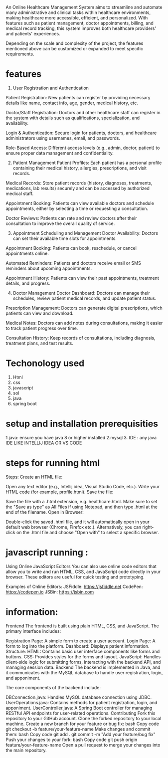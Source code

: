 An Online Healthcare Management System aims to streamline and automate many administrative and clinical tasks within healthcare environments, making healthcare more accessible, efficient, and personalized. With features such as patient management, doctor appointments, billing, and medical record tracking, this system improves both healthcare providers' and patients' experiences.

Depending on the scale and complexity of the project, the features mentioned above can be customized or expanded to meet specific requirements.


# features

1. User Registration and Authentication
   
Patient Registration: New patients can register by providing necessary details like name, contact info, age, gender, medical history, etc.

Doctor/Staff Registration: Doctors and other healthcare staff can register in the system with details such as qualifications, specialization, and availability.

Login & Authentication: Secure login for patients, doctors, and healthcare administrators using usernames, email, and passwords.

Role-Based Access: Different access levels (e.g., admin, doctor, patient) to ensure proper data management and confidentiality.

2. Patient Management
Patient Profiles: Each patient has a personal profile containing their medical history, allergies, prescriptions, and visit records.

Medical Records: Store patient records (history, diagnoses, treatments, medications, lab results) securely and can be accessed by authorized medical staff.

Appointment Booking: Patients can view available doctors and schedule appointments, either by selecting a time or requesting a consultation.

Doctor Reviews: Patients can rate and review doctors after their consultation to improve the overall quality of service.


3. Appointment Scheduling and Management
Doctor Availability: Doctors can set their available time slots for appointments.

Appointment Booking: Patients can book, reschedule, or cancel appointments online.

Automated Reminders: Patients and doctors receive email or SMS reminders about upcoming appointments.

Appointment History: Patients can view their past appointments, treatment details, and progress.


4. Doctor Management
Doctor Dashboard: Doctors can manage their schedules, review patient medical records, and update patient status.

Prescription Management: Doctors can generate digital prescriptions, which patients can view and download.

Medical Notes: Doctors can add notes during consultations, making it easier to track patient progress over time.

Consultation History: Keep records of consultations, including diagnosis, treatment plans, and test results.

# Techonology used 
1. Html
2. css
3. javascript
4. sol
5. java
6. spring boot

# setup and installation prerequisities

1.java: ensure you have java 8 or higher installed
2.mysql
3. IDE : any java IDE LIKE INTELLIJ IDEA OR VS CODE

# steps for running html 

Steps:
Create an HTML file:

Open any text editor (e.g., Intellij idea, Visual Studio Code,  etc.).
Write your HTML code (for example, profile.html).
Save the file:

Save the file with a .html extension, e.g. healthcare.html.
Make sure to set the "Save as type" as All Files if using Notepad, and then type .html at the end of the filename.
Open in Browser:

Double-click the saved .html file, and it will automatically open in your default web browser (Chrome, Firefox etc.).
Alternatively, you can right-click on the .html file and choose "Open with" to select a specific browser.

# javascript running :
Using Online JavaScript Editors
You can also use online code editors that allow you to write and run HTML, CSS, and JavaScript code directly in your browser. These editors are useful for quick testing and prototyping.

Examples of Online Editors:
JSFiddle: https://jsfiddle.net
CodePen: https://codepen.io
JSBin: https://jsbin.com

# information:

Frontend The frontend is built using plain HTML, CSS, and JavaScript. The primary interface includes:

Registration Page: A simple form to create a user account. Login Page: A form to log into the platform. Dashboard: Displays  patient information. Structure: HTML: Contains basic user interface components like forms and buttons. CSS: Provides styles for the forms and layout. JavaScript: Handles client-side logic for submitting forms, interacting with the backend API, and managing session data. Backend The backend is implemented in Java, and it communicates with the MySQL database to handle user registration, login, and apponiment.

The core components of the backend include:

DBConnection.java: Handles MySQL database connection using JDBC. UserOperations.java: Contains methods for patient registration, login, and apponiment. UserController.java: A Spring Boot controller for managing RESTful API endpoints for user-related operations. Contributing Fork this repository to your GitHub account. Clone the forked repository to your local machine. Create a new branch for your feature or bug fix: bash Copy code git checkout -b feature/your-feature-name Make changes and commit them: bash Copy code git add . git commit -m "Add your feature/bug fix" Push your changes to your fork: bash Copy code git push origin feature/your-feature-name Open a pull request to merge your changes into the main repository.




   
   




